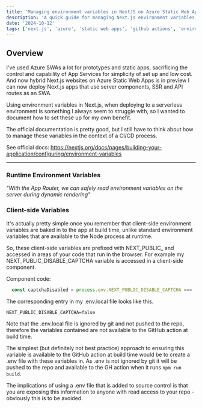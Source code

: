 ```yaml
---
title: 'Managing environment variables in NextJS on Azure Static Web Apps'
description: 'A quick guide for managing Next.js environment variables for Azure Static Web Apps using GitHub actions'
date: '2024-10-12'
tags: ['next.js', 'azure', 'static web apps', 'github actions', 'environment variables']
---
```


<script context="module">
  import { base } from "$app/paths";
</script>


## Overview

I've used Azure SWAs a lot for prototypes and static apps, sacrificing the control and capability of App Services for simplicity of set up and low cost. And now hybrid Next.js websites on Azure Static Web Apps is in preview I can now deploy Next.js apps that use server components, SSR and API routes as an SWA. 

Using environment variables in Next.js, when deploying to a serverless environment is something I always seem to struggle with, so I wanted to document how to set these up for my own benefit. 

The official documentation is pretty good, but I still have to think about how to manage these variables in the context of a CI/CD process.

See official docs: https://nextjs.org/docs/pages/building-your-application/configuring/environment-variables


----

### Runtime Environment Variables

*"With the App Router, we can safely read environment variables on the server during dynamic rendering"*

### Client-side Variables

It's actually pretty simple once you remember that client-side environment variables are baked in to the app at build time, unlike standard environment variables that are available to the Node process at runtime. 

So, these client-side variables are prefixed with NEXT_PUBLIC_ and accessed in areas of your code that run in the browser. For example my NEXT_PUBLIC_DISABLE_CAPTCHA variable is accessed in a client-side component.

Component code:

```ts
  const captchaDisabled = process.env.NEXT_PUBLIC_DISABLE_CAPTCHA === 'true';
```

The corresponding entry in my .env.local file looks like this. 

```
NEXT_PUBLIC_DISABLE_CAPTCHA=false  
```

Note that the .env.local file is ignored by git and not pushed to the repo, therefore the variables contained are not available to the GitHub action at build time.

The simplest (but definitely not best practice) approach to ensuring this variable is available to the GitHub action at build time would be to create a .env file with these variables in. As .env is not ignored by git it will be pushed to the repo and available to the GH action when it runs `npm run build`.

The implications of using a .env file that is added to source control is that you are exposing this information to anyone with read access to your repo - obviously this is to be avoided.

